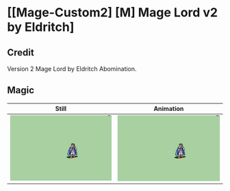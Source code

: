 # [\[Mage-Custom2\] \[M\] Mage Lord v2 by Eldritch]

## Credit

Version 2 Mage Lord by Eldritch Abomination.

## Magic

| Still | Animation |
| :---: | :-------: |
| ![Magic still](./Magic_000.png) | ![Magic animation](./Magic.gif) |
